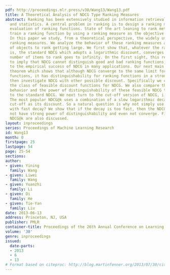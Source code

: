 ```yaml
---
pdf: http://proceedings.mlr.press/v30/Wang13/Wang13.pdf
title: A Theoretical Analysis of NDCG Type Ranking Measures
abstract: Ranking has been extensively studied in information retrieval, machine learning
  and statistics. A central problem in ranking is to design a ranking measure for
  evaluation of ranking functions. State of the art leaning to rank methods often
  train a ranking function by using a ranking measure as the objective to maximize.
  In this paper we study, from a theoretical perspective, the widely used NDCG type
  ranking measures. We analyze the behavior of these ranking measures as the number
  of objects to rank getting large. We first show that, whatever the ranking function
  is, the standard NDCG which adopts a logarithmic discount, converges to 1 as the
  number of items to rank goes to infinity. On the first sight, this result seems
  to imply that NDCG cannot distinguish good and bad ranking functions, contradicting
  to the empirical success of NDCG in many applications. Our next main result is a
  theorem which shows that although NDCG converge to the same limit for all ranking
  functions, it has distinguishability for ranking functions in a strong sense. We
  then investigate NDCG with other possible discount. Specifically we characterize
  the class of feasible discount functions for NDCG. We also compare the limiting
  behavior and the power of distinguishability of these feasible NDCG type measures
  to the standard NDCG. We next turn to the cut-off version of NDCG, i.e., NDCG@k.
  The most popular NDCG@k uses a combination of a slow logarithmic decay and a hard
  cut-off as its discount. So a natural question is why not simply use a smooth discount
  with fast decay? We show that if the decay is too fast, then the NDCG measure does
  not have strong power of distinguishability and even not converge. Finally, feasible
  NDCG@k are also discussed.
layout: inproceedings
series: Proceedings of Machine Learning Research
id: Wang13
month: 0
firstpage: 25
lastpage: 54
page: 25-54
sections: 
author:
- given: Yining
  family: Wang
- given: Liwei
  family: Wang
- given: Yuanzhi
  family: Li
- given: Di
  family: He
- given: Tie-Yan
  family: Liu
date: 2013-06-13
address: Princeton, NJ, USA
publisher: PMLR
container-title: Proceedings of the 26th Annual Conference on Learning Theory
volume: '30'
genre: inproceedings
issued:
  date-parts:
  - 2013
  - 6
  - 13
# Format based on citeproc: http://blog.martinfenner.org/2013/07/30/citeproc-yaml-for-bibliographies/
---
```

